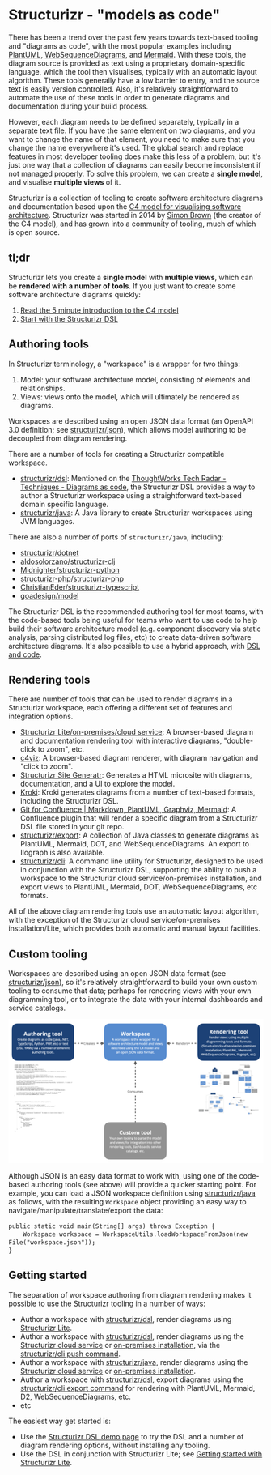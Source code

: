 # Structurizr - "models as code"

There has been a trend over the past few years towards text-based tooling and "diagrams as code",
with the most popular examples including [PlantUML](http://plantuml.com),
[WebSequenceDiagrams](https://www.websequencediagrams.com), and
[Mermaid](https://mermaid-js.github.io/mermaid/).
With these tools, the diagram source is provided as text using a proprietary domain-specific language,
which the tool then visualises, typically with an automatic layout algorithm.
These tools generally have a low barrier to entry, and the source text is easily version controlled.
Also, it's relatively straightforward to automate the use of these tools in order to generate diagrams
and documentation during your build process.

However, each diagram needs to be defined separately, typically in a separate text file.
If you have the same element on two diagrams, and you want to change the name of that element,
you need to make sure that you change the name everywhere it's used.
The global search and replace features in most developer tooling does make this less of a problem, but it's just one way that a collection of diagrams can easily become inconsistent if not managed properly.
To solve this problem, we can create a __single model__, and visualise __multiple views__ of it.

Structurizr is a collection of tooling to create software architecture diagrams and documentation based upon the
[C4 model for visualising software architecture](https://c4model.com).
Structurizr was started in 2014 by [Simon Brown](https://simonbrown.je) (the creator of the C4 model),
and has grown into a community of tooling, much of which is open source.

## tl;dr

Structurizr lets you create a __single model__ with __multiple views__, which can be __rendered with a number of tools__.
If you just want to create some software architecture diagrams quickly:

1. [Read the 5 minute introduction to the C4 model](https://www.infoq.com/articles/C4-architecture-model/)
2. [Start with the Structurizr DSL](https://structurizr.com/dsl)

## Authoring tools

In Structurizr terminology, a "workspace" is a wrapper for two things:

1. Model: your software architecture model, consisting of elements and relationships.
2. Views: views onto the model, which will ultimately be rendered as diagrams.

Workspaces are described using an open JSON data format (an OpenAPI 3.0 definition; see [structurizr/json](https://github.com/structurizr/json)),
which allows model authoring to be decoupled from diagram rendering.

There are a number of tools for creating a Structurizr compatible workspace.

- [structurizr/dsl](https://github.com/structurizr/dsl): Mentioned on the [ThoughtWorks Tech Radar - Techniques - Diagrams as code](https://www.thoughtworks.com/radar/techniques/diagrams-as-code), the Structurizr DSL provides a way to author a Structurizr workspace using a straightforward text-based domain specific language.
- [structurizr/java](https://github.com/structurizr/java): A Java library to create Structurizr workspaces using JVM languages.

There are also a number of ports of `structurizr/java`, including:

- [structurizr/dotnet](https://github.com/structurizr/dotnet)
- [aldosolorzano/structurizr-clj](https://github.com/aldosolorzano/structurizr-clj)
- [Midnighter/structurizr-python](https://github.com/Midnighter/structurizr-python)
- [structurizr-php/structurizr-php](https://github.com/structurizr-php/structurizr-php)
- [ChristianEder/structurizr-typescript](https://github.com/ChristianEder/structurizr-typescript)
- [goadesign/model](https://github.com/goadesign/model)

The Structurizr DSL is the recommended authoring tool for most teams,
with the code-based tools being useful for teams who want to use code to help build their software architecture model
(e.g. component discovery via static analysis, parsing distributed log files, etc) to create data-driven software architecture diagrams.
It's also possible to use a hybrid approach, with [DSL and code](https://github.com/structurizr/dsl/tree/master/docs/cookbook/dsl-and-code).

## Rendering tools

There are number of tools that can be used to render diagrams in a Structurizr workspace, each offering a different set of features and integration options.

- [Structurizr Lite/on-premises/cloud service](https://structurizr.com): A browser-based diagram and documentation rendering tool with interactive diagrams, "double-click to zoom", etc.
- [c4viz](https://github.com/pmorch/c4viz): A browser-based diagram renderer, with diagram navigation and "click to zoom".
- [Structurizr Site Generatr](https://github.com/avisi-cloud/structurizr-site-generatr): Generates a HTML microsite with diagrams, documentation, and a UI to explore the model. 
- [Kroki](https://kroki.io): Kroki generates diagrams from a number of text-based formats, including the Structurizr DSL.
- [Git for Confluence | Markdown, PlantUML, Graphviz, Mermaid](https://marketplace.atlassian.com/apps/1211675/git-for-confluence-markdown-plantuml-graphviz-mermaid): A Confluence plugin that will render a specific diagram from a Structurizr DSL file stored in your git repo.
- [structurizr/export](https://github.com/structurizr/export): A collection of Java classes to generate diagrams as PlantUML, Mermaid, DOT, and WebSequenceDiagrams. An export to Ilograph is also available.
- [structurizr/cli](https://github.com/structurizr/cli): A command line utility for Structurizr, designed to be used in conjunction with the Structurizr DSL, supporting the ability to push a workspace to the Structurizr cloud service/on-premises installation, and export views to PlantUML, Mermaid, DOT, WebSequenceDiagrams, etc formats.

All of the above diagram rendering tools use an automatic layout algorithm, with the exception of the Structurizr cloud service/on-premises installation/Lite, which provides both automatic and manual layout facilities.

## Custom tooling

Workspaces are described using an open JSON data format (see [structurizr/json](https://github.com/structurizr/json)),
so it's relatively straightforward to build your own custom tooling to consume that data;
perhaps for rendering views with your own diagramming tool, or to integrate the data with your internal dashboards and service catalogs.

![Structurizr tooling overview](images/structurizr-overview.jpg)

Although JSON is an easy data format to work with, using one of the code-based authoring tools (see above) will provide a quicker starting point. For example, you can load a JSON workspace definition using [structurizr/java](https://github.com/structurizr/java) as follows, with the resulting `Workspace` object providing an easy way to navigate/manipulate/translate/export the data:

```
public static void main(String[] args) throws Exception {
    Workspace workspace = WorkspaceUtils.loadWorkspaceFromJson(new File("workspace.json"));
}
```

## Getting started

The separation of workspace authoring from diagram rendering makes it possible to use the Structurizr tooling in a number of ways:

- Author a workspace with [structurizr/dsl](https://github.com/structurizr/dsl), render diagrams using [Structurizr Lite](https://structurizr.com/help/lite).
- Author a workspace with [structurizr/dsl](https://github.com/structurizr/dsl), render diagrams using the [Structurizr cloud service](https://structurizr.com/help/cloud-service) or [on-premises installation](https://structurizr.com/help/on-premises), via the [structurizr/cli push command](https://github.com/structurizr/cli/blob/master/docs/push.md).
- Author a workspace with [structurizr/java](https://github.com/structurizr/java), render diagrams using the [Structurizr cloud service](https://structurizr.com/help/cloud-service) or [on-premises installation](https://structurizr.com/help/on-premises).
- Author a workspace with [structurizr/dsl](https://github.com/structurizr/dsl), export diagrams using the [structurizr/cli export command](https://github.com/structurizr/cli/blob/master/docs/export.md) for rendering with PlantUML, Mermaid, D2, WebSequenceDiagrams, etc.
- etc

The easiest way get started is:

- Use the [Structurizr DSL demo page](https://structurizr.com/dsl) to try the DSL and a number of diagram rendering options, without installing any tooling.
- Use the DSL in conjunction with Structurizr Lite; see [Getting started with Structurizr Lite](https://dev.to/simonbrown/getting-started-with-structurizr-lite-27d0).
